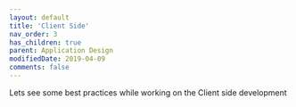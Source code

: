 ```yaml
---
layout: default
title: 'Client Side'
nav_order: 3
has_children: true
parent: Application Design
modifiedDate: 2019-04-09
comments: false
---
```


Lets see some best practices while working on the Client side development
